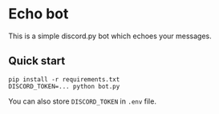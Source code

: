 # Echo bot

This is a simple discord.py bot which echoes your messages.

## Quick start

```console
pip install -r requirements.txt
DISCORD_TOKEN=... python bot.py
```

You can also store `DISCORD_TOKEN` in `.env` file.
